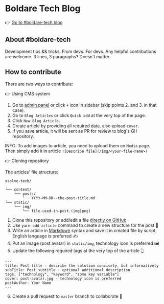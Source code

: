 # Boldare Tech Blog

👉 [Go to #boldare-tech blog](https://tech.xsolve.software/)

## About #boldare-tech
Development tips && tricks.
From devs. For devs.
Any helpful contributions are welcome.
3 lines, 3 paragraphs? Doesn't matter.

## How to contribute
There are two ways to contribute:

👉 Using CMS system

1. Go to [admin panel](https://tech.xsolve.software/admin/)
or click `+` icon in sidebar (skip points 2. and 3. in that case).
2. Go to `Blog Articles` or click `Quick add` at the very top of the page.
3. Click `New Blog Article`.
4. Create article by providing all required data, also upload `cover`.
5. If you save article, it will be sent as PR for review to blog's GH repository.

INFO: To add images to article, you need to upload them on `Media` page.
Then simply add it in article `![Describe file](/img/<your-file-name>)`


👉 Cloning repository

The articles' file structure:

```
xsolve-tech/

└── content/
    └── posts/
        └── YYYY-MM-DD--the-post-title.md
└── static/
    └── img/
        └── file-used-in-post.(img|png)
```

1. Clone this repository or add/edit a file
[directly on GitHub](https://github.com/xsolve-pl/xsolve-tech/new/master/content/posts)
2. Use `yarn add-article` command to create a new structure for the post 📂
3. Write an article in [Markdown](https://github.com/adam-p/markdown-here/wiki/Markdown-Cheatsheet)
syntax and save it in created file by script, English language is preferred ✍️
4. Put an image (post avatar) in `static/img`, technology icon is preferred 🖼
5. Update the following required tags at the very top of the article 👆

```
---
title: Post title - describe the solution concisely, but informatively
subTitle: Post subtitle - optional additional description
tags: ["technology", "keyword", "some key variable"]
cover: post-avatar.jpg - technology icon is preferred
postAuthor: Your Name
---
```

6. Create a pull request to `master` branch to collaborate 🙌
